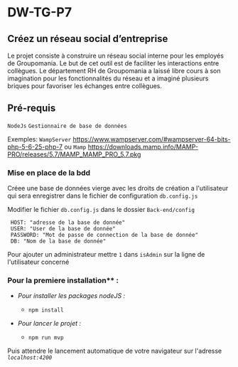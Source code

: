# DW-TG-P7

## Créez un réseau social d’entreprise
Le projet consiste à construire un réseau social interne pour les employés de Groupomania. Le but de cet outil est de faciliter les interactions entre collègues. Le département RH de Groupomania a laissé libre cours à son imagination pour les fonctionnalités du réseau et a imaginé plusieurs briques pour favoriser les échanges entre collègues.

## Pré-requis

`NodeJs`
`Gestionnaire de base de données` 

Exemples:
`WampServer` https://www.wampserver.com/#wampserver-64-bits-php-5-6-25-php-7
ou 
`Mamp` https://downloads.mamp.info/MAMP-PRO/releases/5.7/MAMP_MAMP_PRO_5.7.pkg


### Mise en place de la bdd

Créee une base de données vierge avec les droits de création a l'utilisateur qui sera enregistrer dans le fichier de configuration `db.config.js`

Modifier le fichier ``` db.config.js ``` dans le dossier ``` Back-end/config ```

     HOST: "adresse de la base de donnée"
     USER: "User de la base de donnée"
     PASSWORD: "Mot de passe de connection de la base de donnée"
     DB: "Nom de la base de donnée"

Pour ajouter un administrateur mettre `1` dans `isAdmin` sur la ligne de l'utilisateur concerné

### Pour la premiere installation** :

* *Pour installer les packages nodeJS :*

     * ```npm install```


* *Pour lancer le projet :*

    * ```npm run mvp```

Puis attendre le lancement automatique de votre navigateur sur l'adresse *`localhost:4200`*